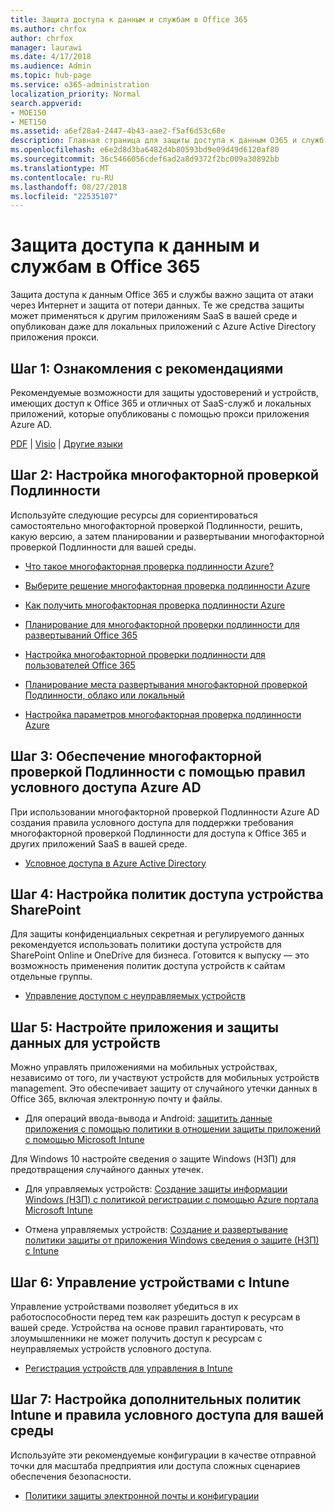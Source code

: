 ```yaml
---
title: Защита доступа к данным и службам в Office 365
ms.author: chrfox
author: chrfox
manager: laurawi
ms.date: 4/17/2018
ms.audience: Admin
ms.topic: hub-page
ms.service: o365-administration
localization_priority: Normal
search.appverid:
- MOE150
- MET150
ms.assetid: a6ef28a4-2447-4b43-aae2-f5af6d53c68e
description: Главная страница для защиты доступа к данным O365 и служб
ms.openlocfilehash: e6e2d8d3ba6482d4b80593bd9e09d49d6120af80
ms.sourcegitcommit: 36c5466056cdef6ad2a8d9372f2bc009a30892bb
ms.translationtype: MT
ms.contentlocale: ru-RU
ms.lasthandoff: 08/27/2018
ms.locfileid: "22535107"
---
```

# <a name="protect-access-to-data-and-services-in-office-365"></a>Защита доступа к данным и службам в Office 365

Защита доступа к данным Office 365 и службы важно защита от атаки через Интернет и защита от потери данных. Те же средства защиты может применяться к другим приложениям SaaS в вашей среде и опубликован даже для локальных приложений с Azure Active Directory приложения прокси.
  
## <a name="step-1-review-recommendations"></a>Шаг 1: Ознакомления с рекомендациями

Рекомендуемые возможности для защиты удостоверений и устройств, имеющих доступ к Office 365 и отличных от SaaS-служб и локальных приложений, которые опубликованы с помощью прокси приложения Azure AD.
  
[PDF](https://go.microsoft.com/fwlink/p/?linkid=841656) | [Visio](https://go.microsoft.com/fwlink/p/?linkid=841657) | [Другие языки](https://www.microsoft.com/download/details.aspx?id=55032)
  
## <a name="step-2-configure-mfa"></a>Шаг 2: Настройка многофакторной проверкой Подлинности

Используйте следующие ресурсы для сориентироваться самостоятельно многофакторной проверкой Подлинности, решить, какую версию, а затем планировании и развертывании многофакторной проверкой Подлинности для вашей среды.
  
- [Что такое многофакторная проверка подлинности Azure?](https://docs.microsoft.com/azure/multi-factor-authentication/multi-factor-authentication)
    
- [Выберите решение многофакторная проверка подлинности Azure](https://docs.microsoft.com/azure/multi-factor-authentication/multi-factor-authentication-get-started)
    
- [Как получить многофакторная проверка подлинности Azure](https://docs.microsoft.com/azure/multi-factor-authentication/multi-factor-authentication-versions-plans)
    
- [Планирование для многофакторной проверки подлинности для развертываний Office 365](https://support.office.com/article/043807b2-21db-4d5c-b430-c8a6dee0e6ba)
    
- [Настройка многофакторной проверки подлинности для пользователей Office 365](https://support.office.com/article/8f0454b2-f51a-4d9c-bcde-2c48e41621c6)
    
- [Планирование места развертывания многофакторной проверкой Подлинности, облако или локальный](https://docs.microsoft.com/azure/multi-factor-authentication/multi-factor-authentication-get-started)
    
- [Настройка параметров многофакторная проверка подлинности Azure](https://docs.microsoft.com/azure/multi-factor-authentication/multi-factor-authentication-whats-next)
    
## <a name="step-3-enforce-mfa-with-azure-ad-conditional-access-rules"></a>Шаг 3: Обеспечение многофакторной проверкой Подлинности с помощью правил условного доступа Azure AD

При использовании многофакторной проверкой Подлинности Azure AD создания правила условного доступа для поддержки требования многофакторной проверкой Подлинности для доступа к Office 365 и других приложений SaaS в вашей среде.
  
- [Условное доступа в Azure Active Directory](https://docs.microsoft.com/azure/active-directory/active-directory-conditional-access-azure-portal)
    
## <a name="step-4-configure-sharepoint-device-access-policies"></a>Шаг 4: Настройка политик доступа устройства SharePoint

Для защиты конфиденциальных секретная и регулируемого данных рекомендуется использовать политики доступа устройств для SharePoint Online и OneDrive для бизнеса. Готовится к выпуску — это возможность применения политик доступа устройств к сайтам отдельные группы.
  
- [Управление доступом с неуправляемых устройств](https://support.office.com/article/Control-access-from-unmanaged-devices-5ae550c4-bd20-4257-847b-5c20fb053622?ui=en-US&amp;rs=en-US&amp;ad=US)
    
## <a name="step-5-configure-app-and-data-protection-for-devices"></a>Шаг 5: Настройте приложения и защиты данных для устройств

Можно управлять приложениями на мобильных устройствах, независимо от того, ли участвуют устройств для мобильных устройств management. Это обеспечивает защиту от случайного утечки данных в Office 365, включая электронную почту и файлы.
  
- Для операций ввода-вывода и Android: [защитить данные приложения с помощью политики в отношении защиты приложений с помощью Microsoft Intune](https://docs.microsoft.com/intune-classic/deploy-use/protect-app-data-using-mobile-app-management-policies-with-microsoft-intune)
    
Для Windows 10 настройте сведения о защите Windows (НЗП) для предотвращения случайного данных утечек.
  
- Для управляемых устройств: [Создание защиты информации Windows (НЗП) с политикой регистрации с помощью Azure портала Microsoft Intune](https://docs.microsoft.com/windows/threat-protection/windows-information-protection/create-wip-policy-using-intune-azure)
    
- Отмена управляемых устройств: [Создание и развертывание политики защиты от приложения Windows сведения о защите (НЗП) с Intune](https://docs.microsoft.com/intune/windows-information-protection-policy-create)
    
## <a name="step-6-manage-devices-with-intune"></a>Шаг 6: Управление устройствами с Intune

Управление устройствами позволяет убедиться в их работоспособности перед тем как разрешить доступ к ресурсам в вашей среде. Устройства на основе правил гарантировать, что злоумышленники не может получить доступ к ресурсам с неуправляемых устройств условного доступа.
  
- [Регистрация устройств для управления в Intune](https://docs.microsoft.com/intune-classic/deploy-use/enroll-devices-in-microsoft-intune)
    
## <a name="step-7-configure-additional-intune-policies-and-conditional-access-rules-for-your-environment"></a>Шаг 7: Настройка дополнительных политик Intune и правила условного доступа для вашей среды

Используйте эти рекомендуемые конфигурации в качестве отправной точки для масштаба предприятия или доступа сложных сценариев обеспечения безопасности.
  
- [Политики защиты электронной почты и конфигурации](https://docs.microsoft.com/azure/active-directory/secure-email-introduction)
    

